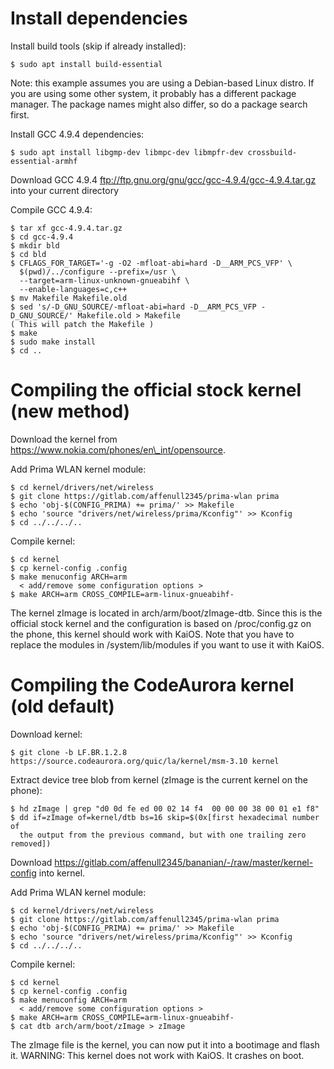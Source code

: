 # Install dependencies
Install build tools (skip if already installed):

    $ sudo apt install build-essential

Note: this example assumes you are using a Debian-based Linux distro. If you
are using some other system, it probably has a different package manager. The
package names might also differ, so do a package search first.

Install GCC 4.9.4 dependencies:

    $ sudo apt install libgmp-dev libmpc-dev libmpfr-dev crossbuild-essential-armhf

Download GCC 4.9.4 <ftp://ftp.gnu.org/gnu/gcc/gcc-4.9.4/gcc-4.9.4.tar.gz>
into your current directory

Compile GCC 4.9.4:

    $ tar xf gcc-4.9.4.tar.gz
    $ cd gcc-4.9.4
    $ mkdir bld
    $ cd bld
    $ CFLAGS_FOR_TARGET='-g -O2 -mfloat-abi=hard -D__ARM_PCS_VFP' \
      $(pwd)/../configure --prefix=/usr \
      --target=arm-linux-unknown-gnueabihf \
      --enable-languages=c,c++
    $ mv Makefile Makefile.old
    $ sed 's/-D_GNU_SOURCE/-mfloat-abi=hard -D__ARM_PCS_VFP -D_GNU_SOURCE/' Makefile.old > Makefile
    ( This will patch the Makefile )
    $ make
    $ sudo make install
    $ cd ..

# Compiling the official stock kernel (new method)

Download the kernel from https://www.nokia.com/phones/en\_int/opensource.

Add Prima WLAN kernel module:

    $ cd kernel/drivers/net/wireless
    $ git clone https://gitlab.com/affenull2345/prima-wlan prima
    $ echo 'obj-$(CONFIG_PRIMA) += prima/' >> Makefile
    $ echo 'source "drivers/net/wireless/prima/Kconfig"' >> Kconfig
    $ cd ../../../..

Compile kernel:

    $ cd kernel
    $ cp kernel-config .config
    $ make menuconfig ARCH=arm
      < add/remove some configuration options >
    $ make ARCH=arm CROSS_COMPILE=arm-linux-gnueabihf-

The kernel zImage is located in arch/arm/boot/zImage-dtb.
Since this is the official stock kernel and the configuration is based on
/proc/config.gz on the phone, this kernel should work with KaiOS.
Note that you have to replace the modules in /system/lib/modules if you want to
use it with KaiOS.

# Compiling the CodeAurora kernel (old default)

Download kernel:

    $ git clone -b LF.BR.1.2.8 https://source.codeaurora.org/quic/la/kernel/msm-3.10 kernel

Extract device tree blob from kernel (zImage is the current kernel on the
phone):

    $ hd zImage | grep "d0 0d fe ed 00 02 14 f4  00 00 00 38 00 01 e1 f8"
    $ dd if=zImage of=kernel/dtb bs=16 skip=$(0x[first hexadecimal number of
      the output from the previous command, but with one trailing zero removed])

Download <https://gitlab.com/affenull2345/bananian/-/raw/master/kernel-config>
into kernel.

Add Prima WLAN kernel module:

    $ cd kernel/drivers/net/wireless
    $ git clone https://gitlab.com/affenull2345/prima-wlan prima
    $ echo 'obj-$(CONFIG_PRIMA) += prima/' >> Makefile
    $ echo 'source "drivers/net/wireless/prima/Kconfig"' >> Kconfig
    $ cd ../../../..

Compile kernel:

    $ cd kernel
    $ cp kernel-config .config
    $ make menuconfig ARCH=arm
      < add/remove some configuration options >
    $ make ARCH=arm CROSS_COMPILE=arm-linux-gnueabihf-
    $ cat dtb arch/arm/boot/zImage > zImage

The zImage file is the kernel, you can now put it into a bootimage and flash it.
WARNING: This kernel does not work with KaiOS. It crashes on boot.
